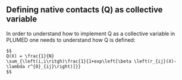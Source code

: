 <script
  src="https://cdn.mathjax.org/mathjax/latest/MathJax.js?config=TeX-AMS-MML_HTMLorMML"
  type="text/javascript">
</script>

## Defining native contacts (Q) as collective variable
In order to understand how to implement Q as a collective variable in PLUMED
one needs to understand how Q is defined:

```
$$ 
Q(X) = \frac{1}{N} 
\sum_{\left(i,i\ritgh)\frac{1}{1+exp\left[\beta \left(r_{ij}(X)-\lambda r^{0}_{ij}\right)]}}
$$
```


